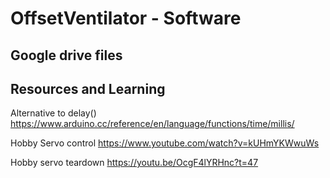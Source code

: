 # OffsetVentilator - Software

## Google drive files

## Resources and Learning 

Alternative to delay() https://www.arduino.cc/reference/en/language/functions/time/millis/

Hobby Servo control https://www.youtube.com/watch?v=kUHmYKWwuWs

Hobby servo teardown https://youtu.be/OcgF4lYRHnc?t=47
